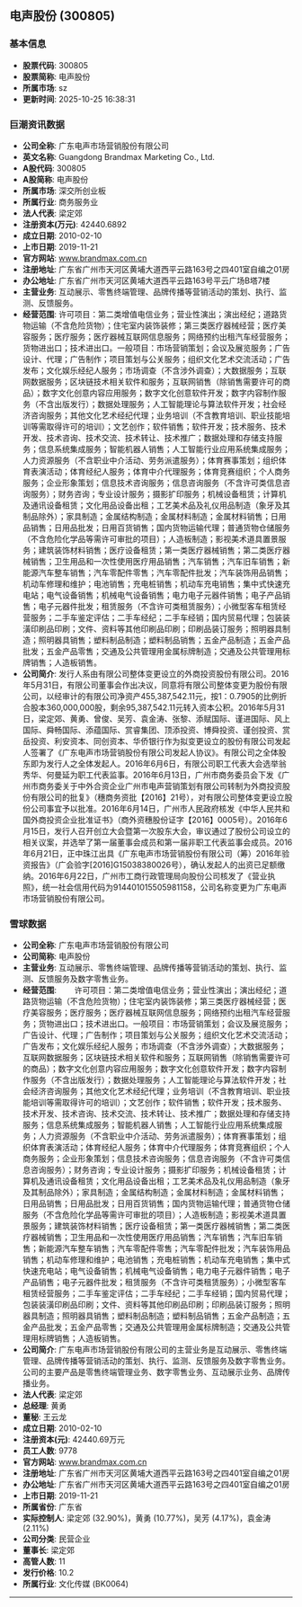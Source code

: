 ## 电声股份 (300805)

### 基本信息

- **股票代码**: 300805
- **股票简称**: 电声股份
- **所属市场**: sz
- **更新时间**: 2025-10-25 16:38:31

### 巨潮资讯数据

- **公司全称**: 广东电声市场营销股份有限公司
- **英文名称**: Guangdong Brandmax Marketing Co., Ltd.
- **A股代码**: 300805
- **A股简称**: 电声股份
- **所属市场**: 深交所创业板
- **所属行业**: 商务服务业
- **法人代表**: 梁定郊
- **注册资本(万元)**: 42440.6892
- **成立日期**: 2010-02-10
- **上市日期**: 2019-11-21
- **官方网站**: www.brandmax.com.cn
- **注册地址**: 广东省广州市天河区黄埔大道西平云路163号之四401室自编之01房
- **办公地址**: 广东省广州市天河区黄埔大道西平云路163号平云广场B塔7楼
- **主营业务**: 互动展示、零售终端管理、品牌传播等营销活动的策划、执行、监测、反馈服务。
- **经营范围**: 许可项目：第二类增值电信业务；营业性演出；演出经纪；道路货物运输（不含危险货物）；住宅室内装饰装修；第三类医疗器械经营；医疗美容服务；医疗服务；医疗器械互联网信息服务；网络预约出租汽车经营服务；货物进出口；技术进出口。一般项目：市场营销策划；会议及展览服务；广告设计、代理；广告制作；项目策划与公关服务；组织文化艺术交流活动；广告发布；文化娱乐经纪人服务；市场调查（不含涉外调查）；大数据服务；互联网数据服务；区块链技术相关软件和服务；互联网销售（除销售需要许可的商品）；数字文化创意内容应用服务；数字文化创意软件开发；数字内容制作服务（不含出版发行）；数据处理服务；人工智能理论与算法软件开发；社会经济咨询服务；其他文化艺术经纪代理；业务培训（不含教育培训、职业技能培训等需取得许可的培训）；文艺创作；软件销售；软件开发；技术服务、技术开发、技术咨询、技术交流、技术转让、技术推广；数据处理和存储支持服务；信息系统集成服务；智能机器人销售；人工智能行业应用系统集成服务；人力资源服务（不含职业中介活动、劳务派遣服务）；体育赛事策划；组织体育表演活动；体育经纪人服务；体育中介代理服务；体育竞赛组织；个人商务服务；企业形象策划；信息技术咨询服务；信息咨询服务（不含许可类信息咨询服务）；财务咨询；专业设计服务；摄影扩印服务；机械设备租赁；计算机及通讯设备租赁；文化用品设备出租；工艺美术品及礼仪用品制造（象牙及其制品除外）；家具制造；金属结构制造；金属材料制造；金属材料销售；日用品销售；日用品批发；日用百货销售；国内货物运输代理；普通货物仓储服务（不含危险化学品等需许可审批的项目）；人造板制造；影视美术道具置景服务；建筑装饰材料销售；医疗设备租赁；第一类医疗器械销售；第二类医疗器械销售；卫生用品和一次性使用医疗用品销售；汽车销售；汽车旧车销售；新能源汽车整车销售；汽车零配件零售；汽车零配件批发；汽车装饰用品销售；机动车修理和维护；电池销售；充电桩销售；机动车充电销售；集中式快速充电站；电气设备销售；机械电气设备销售；电力电子元器件销售；电子产品销售；电子元器件批发；租赁服务（不含许可类租赁服务）；小微型客车租赁经营服务；二手车鉴定评估；二手车经纪；二手车经销；国内贸易代理；包装装潢印刷品印刷；文件、资料等其他印刷品印刷；印刷品装订服务；照明器具制造；照明器具销售；塑料制品制造；塑料制品销售；五金产品制造；五金产品批发；五金产品零售；交通及公共管理用金属标牌制造；交通及公共管理用标牌销售；人造板销售。
- **公司简介**: 发行人系由有限公司整体变更设立的外商投资股份有限公司。2016年5月31日，有限公司董事会作出决议，同意将有限公司整体变更为股份有限公司，以经审计的有限公司净资产455,387,542.11元，按1：0.7905的比例折合股本360,000,000股，剩余95,387,542.11元转入资本公积。2016年5月31日，梁定郊、黄勇、曾俊、吴芳、袁金涛、张黎、添赋国际、谨进国际、风上国际、舜畅国际、添蕴国际、赏睿集团、顶添投资、博舜投资、谨创投资、赏岳投资、利安资本、同创资本、华侨银行作为拟变更设立的股份有限公司发起人签署了《广东电声市场营销股份有限公司发起人协议》。有限公司之全体股东即为发行人之全体发起人。2016年6月6日，有限公司职工代表大会选举翁秀华、何曼延为职工代表监事。2016年6月13日，广州市商务委员会下发《广州市商务委关于中外合资企业广州市电声营销策划有限公司转制为外商投资股份有限公司的批复》（穗商务资批【2016】21号），对有限公司整体变更设立股份公司事宜予以批准。2016年6月14日，广州市人民政府核发《中华人民共和国外商投资企业批准证书》（商外资穗股份证字【2016】0005号）。2016年6月15日，发行人召开创立大会暨第一次股东大会，审议通过了股份公司设立的相关议案，并选举了第一届董事会成员和第一届非职工代表监事会成员。2016年6月21日，正中珠江出具《广东电声市场营销股份有限公司（筹）2016年验资报告》（广会验字[2016]G15038380026号），确认发起人的出资已足额缴纳。2016年6月22日，广州市工商行政管理局向股份公司核发了《营业执照》，统一社会信用代码为914401015505981158，公司名称变更为广东电声市场营销股份有限公司。

### 雪球数据

- **公司全称**: 广东电声市场营销股份有限公司
- **公司简称**: 电声股份
- **主营业务**: 互动展示、零售终端管理、品牌传播等营销活动的策划、执行、监测、反馈服务及数字零售业务。
- **经营范围**: 　　许可项目：第二类增值电信业务；营业性演出；演出经纪；道路货物运输（不含危险货物）；住宅室内装饰装修；第三类医疗器械经营；医疗美容服务；医疗服务；医疗器械互联网信息服务；网络预约出租汽车经营服务；货物进出口；技术进出口。一般项目：市场营销策划；会议及展览服务；广告设计、代理；广告制作；项目策划与公关服务；组织文化艺术交流活动；广告发布；文化娱乐经纪人服务；市场调查（不含涉外调查）；大数据服务；互联网数据服务；区块链技术相关软件和服务；互联网销售（除销售需要许可的商品）；数字文化创意内容应用服务；数字文化创意软件开发；数字内容制作服务（不含出版发行）；数据处理服务；人工智能理论与算法软件开发；社会经济咨询服务；其他文化艺术经纪代理；业务培训（不含教育培训、职业技能培训等需取得许可的培训）；文艺创作；软件销售；软件开发；技术服务、技术开发、技术咨询、技术交流、技术转让、技术推广；数据处理和存储支持服务；信息系统集成服务；智能机器人销售；人工智能行业应用系统集成服务；人力资源服务（不含职业中介活动、劳务派遣服务）；体育赛事策划；组织体育表演活动；体育经纪人服务；体育中介代理服务；体育竞赛组织；个人商务服务；企业形象策划；信息技术咨询服务；信息咨询服务（不含许可类信息咨询服务）；财务咨询；专业设计服务；摄影扩印服务；机械设备租赁；计算机及通讯设备租赁；文化用品设备出租；工艺美术品及礼仪用品制造（象牙及其制品除外）；家具制造；金属结构制造；金属材料制造；金属材料销售；日用品销售；日用品批发；日用百货销售；国内货物运输代理；普通货物仓储服务（不含危险化学品等需许可审批的项目）；人造板制造；影视美术道具置景服务；建筑装饰材料销售；医疗设备租赁；第一类医疗器械销售；第二类医疗器械销售；卫生用品和一次性使用医疗用品销售；汽车销售；汽车旧车销售；新能源汽车整车销售；汽车零配件零售；汽车零配件批发；汽车装饰用品销售；机动车修理和维护；电池销售；充电桩销售；机动车充电销售；集中式快速充电站；电气设备销售；机械电气设备销售；电力电子元器件销售；电子产品销售；电子元器件批发；租赁服务（不含许可类租赁服务）；小微型客车租赁经营服务；二手车鉴定评估；二手车经纪；二手车经销；国内贸易代理；包装装潢印刷品印刷；文件、资料等其他印刷品印刷；印刷品装订服务；照明器具制造；照明器具销售；塑料制品制造；塑料制品销售；五金产品制造；五金产品批发；五金产品零售；交通及公共管理用金属标牌制造；交通及公共管理用标牌销售；人造板销售。
- **公司简介**: 广东电声市场营销股份有限公司的主营业务是互动展示、零售终端管理、品牌传播等营销活动的策划、执行、监测、反馈服务及数字零售业务。公司的主要产品是零售终端管理业务、数字零售业务、互动展示业务、品牌传播业务。
- **法人代表**: 梁定郊
- **总经理**: 黄勇
- **董秘**: 王云龙
- **成立日期**: 2010-02-10
- **注册资本(元)**: 42440.69万元
- **员工人数**: 9778
- **官方网站**: www.brandmax.com.cn
- **注册地址**: 广东省广州市天河区黄埔大道西平云路163号之四401室自编之01房
- **办公地址**: 广东省广州市天河区黄埔大道西平云路163号之四401室自编之01房
- **上市日期**: 2019-11-21
- **所属省份**: 广东省
- **实际控制人**: 梁定郊 (32.90%)，黄勇 (10.77%)，吴芳 (4.17%)，袁金涛 (2.11%)
- **公司分类**: 民营企业
- **董事长**: 梁定郊
- **高管人数**: 11
- **发行价格**: 10.2
- **所属行业**: 文化传媒 (BK0064)

---
